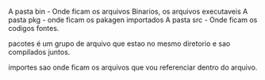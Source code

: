 A pasta bin - Onde ficam os arquivos Binarios, os arquivos executaveis 
A pasta pkg - onde ficam os pakagen importados
A pasta src - Onde ficam os codigos fontes.

pacotes é um grupo de arquivo que estao no mesmo diretorio e sao compilados juntos.

importes sao onde ficam os arquivos que vou referenciar dentro do arquivo.